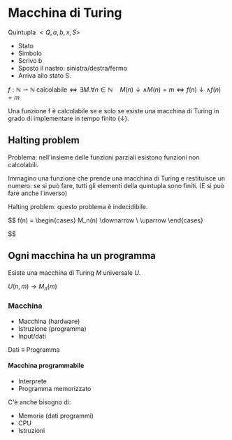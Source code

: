 # Macchina di Turing

Quintupla $<Q,a,b,x,S>$
- Stato
- Simbolo
- Scrivo b
- Sposto il nastro: sinistra/destra/fermo
- Arriva allo stato S.

$f: \mathbb{N} \rightharpoonup \mathbb{N} \; \text{calcolabile} \Leftrightarrow \exists M. \forall n \in \mathbb{N} \quad M(n) \downarrow \land M(n) = m \Leftrightarrow f(n) \downarrow \land f(n)=m$

Una funzione f è calcolabile se e solo se esiste una macchina di Turing in grado di implementare in tempo finito ($\downarrow$).

## Halting problem

Problema: nell'insieme delle funzioni parziali esistono funzioni non calcolabili.

Immagino una funzione che prende una macchina di Turing e restituisce un numero: se si può fare, tutti gli elementi della quintupla sono finiti. (E si può fare anche l'inverso)

Halting problem: questo problema è indecidibile.

$$
f(n) =
  \begin{cases}
    M_n(n) \downarrow \\
    \uparrow
  \end{cases}

$$

## Ogni macchina ha un programma

Esiste una macchina di Turing $M$ universale $U$.

$U(n,m) \rightarrow M_n(m)$

### Macchina

- Macchina (hardware)
- Istruzione (programma)
- Input/dati

Dati $\equiv$ Programma

#### Macchina programmabile

- Interprete
- Programma memorizzato

C'è anche bisogno di:

- Memoria (dati programmi)
- CPU
- Istruzioni